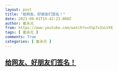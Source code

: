 ```yaml
---
layout: post
title: "给网友、好朋友们签名！"
date: 2023-09-01T15:42:23.000Z
author: 崔永元
from: https://www.youtube.com/watch?v=XSp7x3uLVXE
tags: [ 崔永元 ]
comments: True
categories: [ 崔永元 ]
---
```

<!--1693582943000-->
[给网友、好朋友们签名！](https://www.youtube.com/watch?v=XSp7x3uLVXE)
------

<div>

</div>
